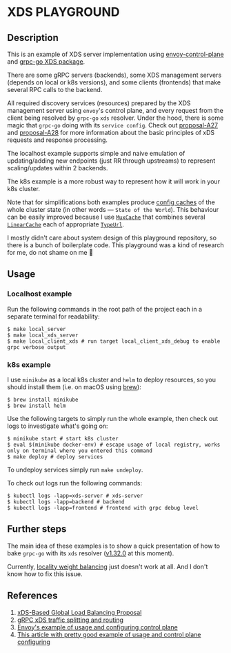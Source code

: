 # XDS PLAYGROUND

## Description

This is an example of XDS server implementation using [envoy-control-plane](https://github.com/envoyproxy/go-control-plane) and [grpc-go XDS package](https://github.com/grpc/grpc-go/tree/master/xds).

There are some gRPC servers (backends), some XDS management servers (depends on local or k8s versions), and some clients (frontends) that make several RPC calls to the backend. 

All required discovery services (resources) prepared by the XDS management server using `envoy`'s control plane, and every request from the client being resolved by `grpc-go` `xds` resolver. Under the hood, there is some magic that `grpc-go` doing with its `service config`. Check out [proposal-A27][proposal-a27] and [proposal-A28][proposal-a28] for more information about the basic principles of xDS requests and response processing.

The localhost example supports simple and naive emulation of updating/adding new endpoints (just RR through upstreams) to represent scaling/updates within 2 backends.

The k8s example is a more robust way to represent how it will work in your k8s cluster. 

Note that for simplifications both examples produce [config caches](https://github.com/envoyproxy/go-control-plane#resource-caching) of the whole cluster state (in other words — `State of the World`). This behaviour can be easily improved because I use [`MuxCache`](https://pkg.go.dev/github.com/envoyproxy/go-control-plane@v0.9.7/pkg/cache/v2#MuxCache) that combines several [`LinearCache`](https://pkg.go.dev/github.com/envoyproxy/go-control-plane@v0.9.7/pkg/cache/v2#LinearCache) each of appropriate [`TypeUrl`](https://pkg.go.dev/github.com/envoyproxy/go-control-plane@v0.9.7/pkg/resource/v2#pkg-constants).

I mostly didn't care about system design of this playground repository, so there is a bunch of boilerplate code. This playground was a kind of research for me, do not shame on me 🤗

## Usage

### Localhost example

Run the following commands in the root path of the project each in a separate terminal for readability:

```shell
$ make local_server
$ make local_xds_server
$ make local_client_xds # run target local_client_xds_debug to enable grpc verbose output
```

### k8s example

I use `minikube` as a local k8s cluster and `helm` to deploy resources, so you should install them (i.e. on macOS using [brew](https://brew.sh/)):

```shell
$ brew install minikube
$ brew install helm
```

Use the following targets to simply run the whole example, then check out logs to investigate what's going on:

```shell
$ minikube start # start k8s cluster
$ eval $(minikube docker-env) # escape usage of local registry, works only on terminal where you entered this command
$ make deploy # deploy services
```

To undeploy services simply run `make undeploy`.

To check out logs run the following commands:

```shell
$ kubectl logs -lapp=xds-server # xds-server
$ kubectl logs -lapp=backend # backend
$ kubectl logs -lapp=frontend # frontend with grpc debug level
```

## Further steps

The main idea of these examples is to show a quick presentation of how to bake `grpc-go` with its `xds` resolver ([v1.32.0](https://github.com/grpc/grpc-go/releases/tag/v1.32.0) at this moment).

Currently, [locality weight balancing](https://www.envoyproxy.io/docs/envoy/latest/intro/arch_overview/upstream/load_balancing/locality_weight) just doesn't work at all. And I don't know how to fix this issue.

## References

1. [xDS-Based Global Load Balancing Proposal][proposal-a27]
1. [gRPC xDS traffic splitting and routing][proposal-a28]
1. [Envoy's example of usage and configuring control plane][dyplomat]
1. [This article with pretty good example of usage and control plane configuring][article]

[proposal-a27]:https://github.com/grpc/proposal/blob/master/A27-xds-global-load-balancing.md

[proposal-a28]:https://github.com/grpc/proposal/blob/master/A28-xds-traffic-splitting-and-routing.md

[dyplomat]:https://github.com/envoyproxy/go-control-plane/blob/master/examples/dyplomat/readme.md

[article]:https://medium.com/@salmaan.rashid/grpc-xds-loadbalancing-a05f8bd754b8
